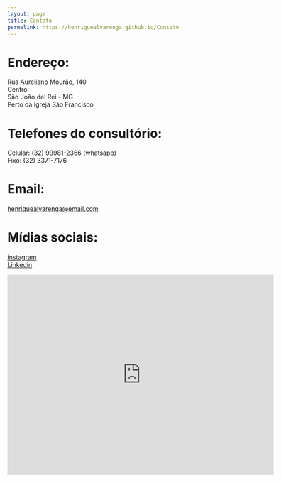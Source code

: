 ```yaml
---
layout: page
title: Contato
permalink: https://henriquealvarenga.github.io/Contato
---
```


# Endereço:  
Rua Aureliano Mourão, 140  
Centro   
São João del Rei - MG  
Perto da Igreja São Francisco  

# Telefones do consultório:  
Celular: (32) 99981-2366 (whatsapp)  
Fixo:    (32) 3371-7176 

# Email:   
henriquealvarenga@email.com   

# Mídias sociais:  
[instagram][instagram-link]   
[Linkedin][linkedin-link]  

[instagram-link]: https://www.instagram.com/henriquealvarengadasilva
[linkedin-link]:  https://www.linkedin.com/in/henriquealvarengasilva

<iframe src="https://maps.app.goo.gl/P4P1QMFzkbbd5BGRA" width="600" height="450" frameborder="0" style="border:0" allowfullscreen></iframe>  

